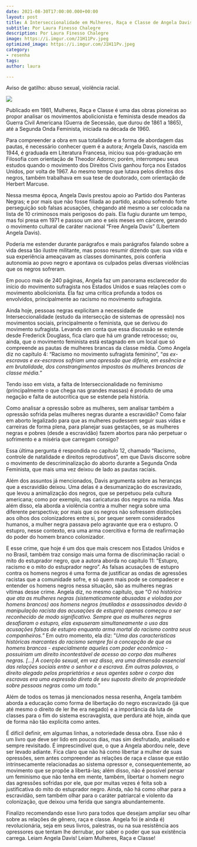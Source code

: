 ```yaml
---
date: 2021-08-30T17:00:00.000+00:00
layout: post
title: A Interseccionalidade em Mulheres, Raça e Classe de Angela Davis
subtitle: Por Laura Finesso Chalegre
description: Por Laura Finesso Chalegre
image: https://i.imgur.com/J1H11Pv.jpeg
optimized_image: https://i.imgur.com/J1H11Pv.jpeg
category:
- resenha
tags: 
author: laura

---
```

Aviso de gatilho: abuso sexual, violência racial.

![](https://i.imgur.com/AilQxWR.png)

Publicado em 1981, Mulheres, Raça e Classe é uma das obras pioneiras ao propor analisar os movimentos abolicionista e feminista desde meados da Guerra Civil Americana (Guerra de Secessão, que durou de 1861 a 1865), até a Segunda Onda Feminista, iniciada na década de 1960.

Para compreender a obra em sua totalidade e a forma de abordagem das pautas, é necessário conhecer quem é a autora; Angela Davis, nascida em 1944, é graduada em Literatura Francesa, iniciou sua pós-graduação em Filosofia com orientação de Theodor Adorno; porém, interrompeu seus estudos quando o movimento dos Direitos Civis ganhou força nos Estados Unidos, por volta de 1967. Ao mesmo tempo que lutava pelos direitos dos negros, também trabalhava em sua tese de doutorado, com orientação de Herbert Marcuse.

Nessa mesma época, Angela Davis prestou apoio ao Partido dos Panteras Negras; e por mais que não fosse filiada ao partido, acabou sofrendo forte perseguição sob falsas acusações, chegando até mesmo a ser colocada na lista de 10 criminosos mais perigosos do país. Ela fugiu durante um tempo, mas foi presa em 1971 e passou um ano e seis meses em cárcere, gerando o movimento cultural de caráter nacional “Free Angela Davis” (Libertem Angela Davis).

Poderia me estender durante parágrafos e mais parágrafos falando sobre a vida dessa tão ilustre militante, mas posso resumir dizendo que: sua vida e sua experiência ameaçavam as classes dominantes, pois conferia autonomia ao povo negro e apontava os culpados pelas diversas violências que os negros sofreram.

Em pouco mais de 240 páginas, Angela faz um panorama esclarecedor do início do movimento sufragista nos Estados Unidos e suas relações com o movimento abolicionista. Ela faz uma crítica profunda a todos os envolvidos, principalmente ao racismo no movimento sufragista.

Ainda hoje, pessoas negras explicitam a necessidade de Interseccionalidade (estudo da intersecção de sistemas de opressão) nos movimentos sociais, principalmente o feminista, que se derivou do movimento sufragista. Levando em conta que essa discussão se estende desde Frederick Douglass, fica claro que há um grande retrocesso; ou, ainda, que o movimento feminista está estagnado em um local que só compreende as pautas de mulheres brancas da classe média. Como Angela diz no capítulo 4: “Racismo no movimento sufragista feminino”, “_as ex-escravas e ex-escravos sofriam uma opressão que diferia, em essência e em brutalidade, dos constrangimentos impostos às mulheres brancas de classe média._”

Tendo isso em vista, a falta de Interseccionalidade no feminismo (principalmente o que chega nas grandes massas) é produto de uma negação e falta de autocrítica que se estende pela história.

Como analisar a opressão sobre as mulheres, sem analisar também a opressão sofrida pelas mulheres negras durante a escravidão? Como falar em aborto legalizado para que as mulheres pudessem seguir suas vidas e carreiras de forma plena, para planejar suas gestações, se as mulheres negras e pobres (desde a escravidão) fazem abortos para não perpetuar o sofrimento e a miséria que carregam consigo?

Essa última pergunta é respondida no capítulo 12, chamado “Racismo, controle de natalidade e direitos reprodutivos”, em que Davis discorre sobre o movimento de descriminalização do aborto durante a Segunda Onda Feminista, que mais uma vez deixou de lado as pautas raciais.

Além dos assuntos já mencionados, Davis argumenta sobre as heranças que a escravidão deixou. Uma delas é a desumanização do escravizado, que levou a animalização dos negros, que se perpetuou pela cultura americana; como por exemplo, nas caricaturas dos negros na mídia. Mas além disso, ela aborda a violência contra a mulher negra sobre uma diferente perspectiva; por mais que os negros não sofressem distinções aos olhos dos colonizadores entre si, por sequer serem considerados humanos, a mulher negra passava pelo agravante que era o estupro. O estupro, nesse contexto, era uma arma coercitiva e forma de reafirmação do poder do homem branco colonizador.

E esse crime, que hoje é um dos que mais crescem nos Estados Unidos e no Brasil, também traz consigo mais uma forma de discriminação racial: o mito do estuprador negro, que a autora aborda no capítulo 11: “Estupro, racismo e o mito do estuprador negro”. As falsas acusações de estupro contra os homens negros é uma forma de justificar as ondas de agressões racistas que a comunidade sofre, e só quem mais pode se compadecer e entender os homens negros nessa situação, são as mulheres negras vítimas desse crime. Angela diz, no mesmo capítulo, que “_O nó histórico que ata as mulheres negras (sistematicamente abusadas e violadas por homens brancos) aos homens negros (mutilados e assassinados devido à manipulação racista das acusações de estupro) apenas começou a ser reconhecido de modo significativo. Sempre que as mulheres negras desafiaram o estupro, elas expuseram simultaneamente o uso das acusações falsas de estupro enquanto arma mortal do racismo contra seus companheiros._” Em outro momento, ela diz: "_Uma das características históricas marcantes do racismo sempre foi a concepção de que os homens brancos - especialmente aqueles com poder econômico - possuiriam um direito incontestável de acesso ao corpo das mulheres negras. \[...\] A coerção sexual, em vez disso, era uma dimensão essencial das relações sociais entre o senhor e a escrava. Em outras palavras, o direito alegado pelos proprietários e seus agentes sobre o corpo das escravas era uma expressão direta de seu suposto direito de propriedade sobre pessoas negras como um todo._”

Além de todos os temas já mencionados nessa resenha, Angela também aborda a educação como forma de libertação do negro escravizado (já que até mesmo o direito de ler lhe era negado) e a importância da luta de classes para o fim do sistema escravagista, que perdura até hoje, ainda que de forma não tão explícita como antes.

É difícil definir, em algumas linhas, a notoriedade dessa obra. Esse não é um livro que deve ser lido em poucos dias, mas sim desfrutado, analisado e sempre revisitado. É imprescindível que, o que a Angela abordou nele, deve ser levado adiante. Fica claro que não há como libertar a mulher de suas opressões, sem antes compreender as relações de raça e classe que estão intrinsecamente relacionadas ao sistema opressor e, consequentemente, ao movimento que se propõe a libertá-las; além disso, não é possível pensar um feminismo que não tenha em mente, também, libertar o homem negro das agressões sofridas por ele, que por muitas vezes é feita sob a justificativa do mito do estuprador negro. Ainda, não há como olhar para a escravidão, sem também olhar para o caráter patriarcal e violento da colonização, que deixou uma ferida que sangra abundantemente.

Finalizo recomendando esse livro para todos que desejam ampliar seu olhar sobre as relações de gênero, raça e classe. Angela foi (e ainda é) revolucionária, seja em seus livros, palestras, ou na sua resistência aos opressores que tentam lhe derrubar, por saber o poder que sua existência carrega. Leiam Angela Davis! Leiam Mulheres, Raça e Classe!